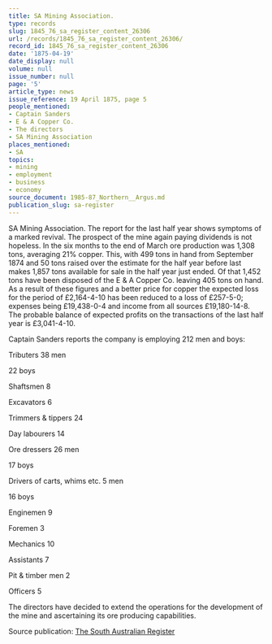 ```yaml
---
title: SA Mining Association.
type: records
slug: 1845_76_sa_register_content_26306
url: /records/1845_76_sa_register_content_26306/
record_id: 1845_76_sa_register_content_26306
date: '1875-04-19'
date_display: null
volume: null
issue_number: null
page: '5'
article_type: news
issue_reference: 19 April 1875, page 5
people_mentioned:
- Captain Sanders
- E & A Copper Co.
- The directors
- SA Mining Association
places_mentioned:
- SA
topics:
- mining
- employment
- business
- economy
source_document: 1985-87_Northern__Argus.md
publication_slug: sa-register
---
```


SA Mining Association.  The report for the last half year shows symptoms of a marked revival.  The prospect of the mine again paying dividends is not hopeless.  In the six months to the end of March ore production was 1,308 tons, averaging 21% copper.  This, with 499 tons in hand from September 1874 and 50 tons raised over the estimate for the half year before last makes 1,857 tons available for sale in the half year just ended.  Of that 1,452 tons have been disposed of the E & A Copper Co. leaving 405 tons on hand.  As a result of these figures and a better price for copper the expected loss for the period of £2,164-4-10 has been reduced to a loss of £257-5-0; expenses being £19,438-0-4 and income from all sources £19,180-14-8.  The probable balance of expected profits on the transactions of the last half year is £3,041-4-10.

Captain Sanders reports the company is employing 212 men and boys:

Tributers	38 men

22 boys

Shaftsmen	8

Excavators	6

Trimmers & tippers	24

Day labourers	14

Ore dressers	26 men

17 boys

Drivers of carts, whims etc.	5 men

16 boys

Enginemen	9

Foremen	3

Mechanics	10

Assistants	7

Pit & timber men	2

Officers	5

The directors have decided to extend the operations for the development of the mine and ascertaining its ore producing capabilities.

Source publication: [The South Australian Register](/publications/sa-register/)
